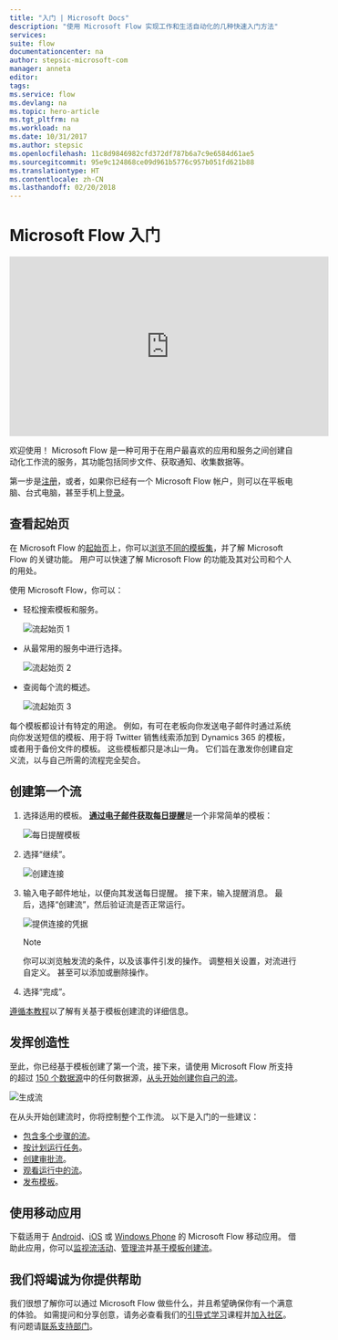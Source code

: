 ```yaml
---
title: "入门 | Microsoft Docs"
description: "使用 Microsoft Flow 实现工作和生活自动化的几种快速入门方法"
services: 
suite: flow
documentationcenter: na
author: stepsic-microsoft-com
manager: anneta
editor: 
tags: 
ms.service: flow
ms.devlang: na
ms.topic: hero-article
ms.tgt_pltfrm: na
ms.workload: na
ms.date: 10/31/2017
ms.author: stepsic
ms.openlocfilehash: 11c8d9846982cfd372df787b6a7c9e6584d61ae5
ms.sourcegitcommit: 95e9c124868ce09d961b5776c957b051fd621b88
ms.translationtype: HT
ms.contentlocale: zh-CN
ms.lasthandoff: 02/20/2018
---
```

# <a name="get-started-with-microsoft-flow"></a>Microsoft Flow 入门 #

<iframe width="560" height="315" src="https://www.youtube.com/embed/iMteXfAvDSE?list=PL8nfc9haGeb55I9wL9QnWyHp3ctU2_ThF" frameborder="0" allowfullscreen></iframe>

欢迎使用！ Microsoft Flow 是一种可用于在用户最喜欢的应用和服务之间创建自动化工作流的服务，其功能包括同步文件、获取通知、收集数据等。

第一步是[注册](sign-up-sign-in.md)，或者，如果你已经有一个 Microsoft Flow 帐户，则可以在平板电脑、台式电脑，甚至手机上[登录](https://flow.microsoft.com/signin)。

## <a name="check-out-the-start-page"></a>查看起始页 ##

在 Microsoft Flow 的[起始页](https://flow.microsoft.com)上，你可以[浏览不同的模板集](https://flow.microsoft.com/templates)，并了解 Microsoft Flow 的关键功能。 用户可以快速了解 Microsoft Flow 的功能及其对公司和个人的用处。

使用 Microsoft Flow，你可以：

- 轻松搜索模板和服务。

    ![流起始页 1](./media/getting-started/flowhome1.png)

- 从最常用的服务中进行选择。

    ![流起始页 2](./media/getting-started/flowhome2.png)

- 查阅每个流的概述。

    ![流起始页 3](./media/getting-started/flowhome3.png)

每个模板都设计有特定的用途。 例如，有可在老板向你发送电子邮件时通过系统向你发送短信的模板、用于将 Twitter 销售线索添加到 Dynamics 365 的模板，或者用于备份文件的模板。 这些模板都只是冰山一角。 它们旨在激发你创建自定义流，以与自己所需的流程完全契合。

## <a name="create-your-first-flow"></a>创建第一个流 ##

1. 选择适用的模板。 [**通过电子邮件获取每日提醒**](https://flow.microsoft.com/galleries/public/templates/45a3399aa29345308f08b6db0a9c85b9/)是一个非常简单的模板：

    ![每日提醒模板](./media/getting-started/template-details.png)

1. 选择“继续”。

    ![创建连接](./media/getting-started/create-connection.png)

1. 输入电子邮件地址，以便向其发送每日提醒。 接下来，输入提醒消息。 最后，选择“创建流”，然后验证流是否正常运行。

    ![提供连接的凭据](./media/getting-started/configure-email-details.png)

    > [!NOTE]
    > 你可以浏览触发流的条件，以及该事件引发的操作。 调整相关设置，对流进行自定义。 甚至可以添加或删除操作。

1. 选择“完成”。

[遵循本教程](get-started-logic-template.md)以了解有关基于模板创建流的详细信息。

## <a name="get-creative"></a>发挥创造性 ##

至此，你已经基于模板创建了第一个流，接下来，请使用 Microsoft Flow 所支持的超过 [150 个数据源](https://flow.microsoft.com/connectors/)中的任何数据源，[从头开始创建你自己的流](get-started-logic-flow.md)。

![生成流](./media/getting-started/build-a-flow.png)

在从头开始创建流时，你将控制整个工作流。 以下是入门的一些建议：

- [包含多个步骤的流](multi-step-logic-flow.md)。
- [按计划运行任务](run-scheduled-tasks.md)。
- [创建审批流](wait-for-approvals.md)。
- [观看运行中的流](see-a-flow-run.md)。
- [发布模板](publish-a-template.md)。

## <a name="use-the-mobile-app"></a>使用移动应用 ##

下载适用于 [Android](https://aka.ms/flowmobiledocsandroid)、[iOS](https://aka.ms/flowmobiledocsios) 或 [Windows Phone](https://aka.ms/flowmobilewindows) 的 Microsoft Flow 移动应用。 借助此应用，你可以[监视流活动](mobile-monitor-activity.md)、[管理流](mobile-manage-flows.md)并[基于模板创建流](mobile-create-flow.md)。

## <a name="were-here-to-help"></a>我们将竭诚为你提供帮助 ##

我们很想了解你可以通过 Microsoft Flow 做些什么，并且希望确保你有一个满意的体验。 如需提问和分享创意，请务必查看我们的[引导式学习](https://flow.microsoft.com/guided-learning/)课程并[加入社区](http://go.microsoft.com/fwlink/?LinkID=787467)。 有问题请[联系支持部门](http://go.microsoft.com/fwlink/?LinkID=787479)。
